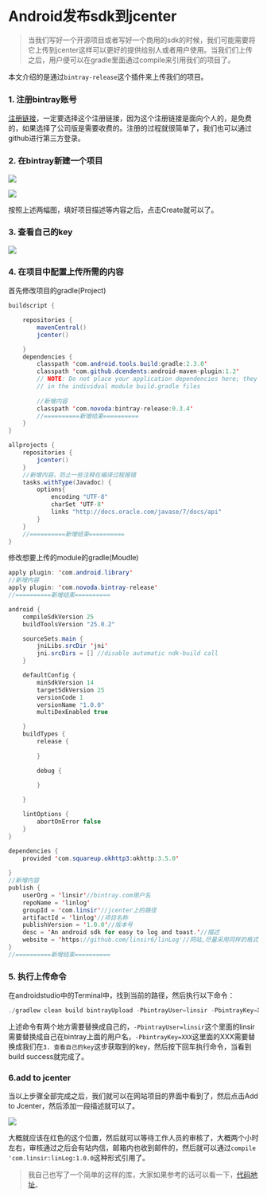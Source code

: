 # Android发布sdk到jcenter

> 当我们写好一个开源项目或者写好一个商用的sdk的时候，我们可能需要将它上传到jcenter这样可以更好的提供给别人或者用户使用。当我们们上传之后，用户便可以在gradle里面通过compile来引用我们的项目了。

本文介绍的是通过`bintray-release`这个插件来上传我们的项目。



### 1. 注册bintray账号

[注册链接](https://bintray.com/signup/oss)，一定要选择这个注册链接，因为这个注册链接是面向个人的，是免费的，如果选择了公司版是需要收费的。注册的过程就很简单了，我们也可以通过github进行第三方登录。



### 2. 在bintray新建一个项目



![](http://upload-images.jianshu.io/upload_images/2585384-a5161d9e13cf3f53.jpg?imageMogr2/auto-orient/strip%7CimageView2/2/w/1240)



![](http://upload-images.jianshu.io/upload_images/2585384-dcf3a947ddc635ec.jpg?imageMogr2/auto-orient/strip%7CimageView2/2/w/1240)



按照上述两幅图，填好项目描述等内容之后，点击Create就可以了。



### 3. 查看自己的key



![](http://upload-images.jianshu.io/upload_images/2585384-18643fd9ba680211.jpg?imageMogr2/auto-orient/strip%7CimageView2/2/w/1240)

### 4. 在项目中配置上传所需的内容



首先修改项目的gradle(Project)

```java
buildscript {

    repositories {
        mavenCentral()
        jcenter()

    }
    dependencies {
        classpath 'com.android.tools.build:gradle:2.3.0'
        classpath 'com.github.dcendents:android-maven-plugin:1.2'
        // NOTE: Do not place your application dependencies here; they belong
        // in the individual module build.gradle files
          
        //新增内容
        classpath 'com.novoda:bintray-release:0.3.4'
        //==========新增结束==========
    }
}

allprojects {
    repositories {
        jcenter()
    }
	//新增内容，防止一些注释在编译过程报错
    tasks.withType(Javadoc) {
        options{
            encoding "UTF-8"
            charSet 'UTF-8'
            links "http://docs.oracle.com/javase/7/docs/api"
        }
    }
  	//==========新增结束==========
}
```



修改想要上传的module的gradle(Moudle)



```java
apply plugin: 'com.android.library'
//新增内容
apply plugin: 'com.novoda.bintray-release'
//==========新增结束==========  

android {
    compileSdkVersion 25
    buildToolsVersion "25.0.2"

    sourceSets.main {
        jniLibs.srcDir 'jni'
        jni.srcDirs = [] //disable automatic ndk-build call
    }

    defaultConfig {
        minSdkVersion 14
        targetSdkVersion 25
        versionCode 1
        versionName "1.0.0"
        multiDexEnabled true

    }
    buildTypes {
        release {
            
        }

        debug {
          
        }

    }

    lintOptions {
        abortOnError false
    }
}

dependencies {
    provided 'com.squareup.okhttp3:okhttp:3.5.0'
   
}
//新增内容
publish {
    userOrg = 'linsir'//bintray.com用户名
    repoName = 'linlog'
    groupId = 'com.linsir'//jcenter上的路径
    artifactId = 'linlog'//项目名称
    publishVersion = '1.0.0'//版本号
    desc = 'An android sdk for easy to log and toast.'//描述
    website = 'https://github.com/linsir6/linLog'//网站,尽量采用同样的格式
}
//==========新增结束==========  
```



### 5. 执行上传命令

在androidstudio中的Terminal中，找到当前的路径，然后执行以下命令：

```java
./gradlew clean build bintrayUpload -PbintrayUser=linsir -PbintrayKey=XXX -PdryRun=false
```



上述命令有两个地方需要替换成自己的，``-PbintrayUser=linsir``这个里面的linsir需要替换成自己在bintray上面的用户名，``-PbintrayKey=XXX``这里面的XXX需要替换成我们在``3. 查看自己的key``这步获取到的key，然后按下回车执行命令，当看到build success就完成了。



### 6.add to jcenter

当以上步骤全部完成之后，我们就可以在网站项目的界面中看到了，然后点击Add to Jcenter，然后添加一段描述就可以了。

![](http://upload-images.jianshu.io/upload_images/2585384-e55d80a7a32b55f3.jpg?imageMogr2/auto-orient/strip%7CimageView2/2/w/1240)

大概就应该在红色的这个位置，然后就可以等待工作人员的审核了，大概两个小时左右，审核通过之后会有站内信，邮箱内也收到邮件的，然后就可以通过``compile 'com.linsir:linLog:1.0.0``这种形式引用了。



> 我自己也写了一个简单的这样的库，大家如果参考的话可以看一下，[代码地址](https://github.com/linsir6/linLog)。
